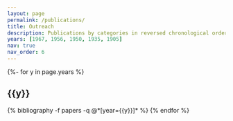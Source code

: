 ```yaml
---
layout: page
permalink: /publications/
title: Outreach
description: Publications by categories in reversed chronological order. generated by jekyll-scholar.
years: [1967, 1956, 1950, 1935, 1905]
nav: true
nav_order: 6
---
```

<!-- _pages/publications.md -->
<div class="outreach">

{%- for y in page.years %}
  <h2 class="year">{{y}}</h2>
  {% bibliography -f papers -q @*[year={{y}}]* %}
{% endfor %}

</div>

